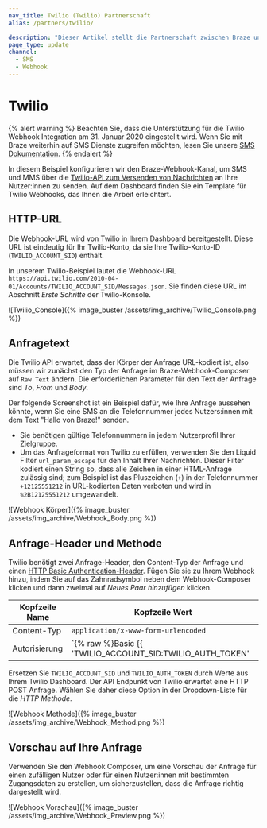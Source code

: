 ```yaml
---
nav_title: Twilio (Twilio) Partnerschaft
alias: /partners/twilio/

description: "Dieser Artikel stellt die Partnerschaft zwischen Braze und Twilio vor."
page_type: update
channel: 
  - SMS
  - Webhook
---
```


# Twilio

{% alert warning %}
Beachten Sie, dass die Unterstützung für die Twilio Webhook Integration am 31\. Januar 2020 eingestellt wird. Wenn Sie mit Braze weiterhin auf SMS Dienste zugreifen möchten, lesen Sie unsere [SMS Dokumentation]({{site.baseurl}}/user_guide/message_building_by_channel/sms/).
{% endalert %}

In diesem Beispiel konfigurieren wir den Braze-Webhook-Kanal, um SMS und MMS über die [Twilio-API zum Versenden von Nachrichten](https://www.twilio.com/docs/api/rest/sending-messages) an Ihre Nutzer:innen zu senden. Auf dem Dashboard finden Sie ein Template für Twilio Webhooks, das Ihnen die Arbeit erleichtert.

## HTTP-URL

Die Webhook-URL wird von Twilio in Ihrem Dashboard bereitgestellt. Diese URL ist eindeutig für Ihr Twilio-Konto, da sie Ihre Twilio-Konto-ID (`TWILIO_ACCOUNT_SID`) enthält.

In unserem Twilio-Beispiel lautet die Webhook-URL `https://api.twilio.com/2010-04-01/Accounts/TWILIO_ACCOUNT_SID/Messages.json`. Sie finden diese URL im Abschnitt *Erste Schritte* der Twilio-Konsole.

![Twilio_Console]({% image_buster /assets/img_archive/Twilio_Console.png %})

## Anfragetext

Die Twilio API erwartet, dass der Körper der Anfrage URL-kodiert ist, also müssen wir zunächst den Typ der Anfrage im Braze-Webhook-Composer auf `Raw Text` ändern. Die erforderlichen Parameter für den Text der Anfrage sind *To*, *From* und *Body*.

Der folgende Screenshot ist ein Beispiel dafür, wie Ihre Anfrage aussehen könnte, wenn Sie eine SMS an die Telefonnummer jedes Nutzers:innen mit dem Text "Hallo von Braze!" senden.

- Sie benötigen gültige Telefonnummern in jedem Nutzerprofil Ihrer Zielgruppe.
- Um das Anfrageformat von Twilio zu erfüllen, verwenden Sie den Liquid Filter `url_param_escape` für den Inhalt Ihrer Nachrichten. Dieser Filter kodiert einen String so, dass alle Zeichen in einer HTML-Anfrage zulässig sind; zum Beispiel ist das Pluszeichen (`+`) in der Telefonnummer `+12125551212` in URL-kodierten Daten verboten und wird in `%2B12125551212` umgewandelt.

![Webhook Körper]({% image_buster /assets/img_archive/Webhook_Body.png %})

## Anfrage-Header und Methode

Twilio benötigt zwei Anfrage-Header, den Content-Typ der Anfrage und einen [HTTP Basic Authentication-Header](https://en.wikipedia.org/wiki/Basic_access_authentication#Client_side). Fügen Sie sie zu Ihrem Webhook hinzu, indem Sie auf das Zahnradsymbol neben dem Webhook-Composer klicken und dann zweimal auf *Neues Paar hinzufügen* klicken.

Kopfzeile Name | Kopfzeile Wert
--- | ---
Content-Typ | `application/x-www-form-urlencoded`
Autorisierung | `{% raw %}Basic {{ 'TWILIO_ACCOUNT_SID:TWILIO_AUTH_TOKEN' | base64_encode }}{% endraw %}`

Ersetzen Sie `TWILIO_ACCOUNT_SID` und `TWILIO_AUTH_TOKEN` durch Werte aus Ihrem Twilio Dashboard. Der API Endpunkt von Twilio erwartet eine HTTP POST Anfrage. Wählen Sie daher diese Option in der Dropdown-Liste für die *HTTP Methode*.

![Webhook Methode]({% image_buster /assets/img_archive/Webhook_Method.png %})

## Vorschau auf Ihre Anfrage

Verwenden Sie den Webhook Composer, um eine Vorschau der Anfrage für einen zufälligen Nutzer oder für einen Nutzer:innen mit bestimmten Zugangsdaten zu erstellen, um sicherzustellen, dass die Anfrage richtig dargestellt wird.

![Webhook Vorschau]({% image_buster /assets/img_archive/Webhook_Preview.png %})


